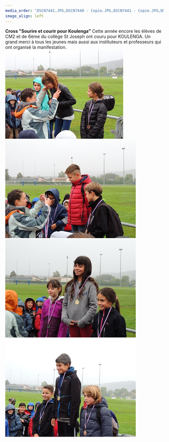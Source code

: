 ```yaml
---
media_order: 'DSCN7441.JPG,DSCN7440 - Copie.JPG,DSCN7441 - Copie.JPG,DSCN7442 - Copie.JPG,DSCN7443 - Copie.JPG'
image_align: left
---
```


**Cross "Sourire et courir pour Koulenga"**
Cette année encore les élèves de CM2 et de 6ème du collège St Joseph ont couru pour KOULENGA.
Un grand merci à tous les jeunes mais aussi aux instituteurs et professeurs qui ont organisé la manifestation.
![](DSCN7440%20-%20Copie.JPG)![](DSCN7441%20-%20Copie.JPG)
![](DSCN7442%20-%20Copie.JPG)![](DSCN7443%20-%20Copie.JPG)


